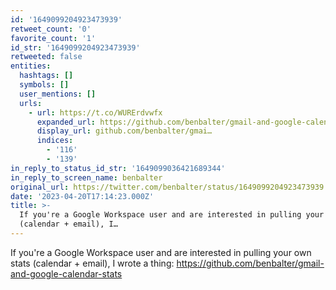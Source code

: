 ```yaml
---
id: '1649099204923473939'
retweet_count: '0'
favorite_count: '1'
id_str: '1649099204923473939'
retweeted: false
entities:
  hashtags: []
  symbols: []
  user_mentions: []
  urls:
    - url: https://t.co/WURErdvwfx
      expanded_url: https://github.com/benbalter/gmail-and-google-calendar-stats
      display_url: github.com/benbalter/gmai…
      indices:
        - '116'
        - '139'
in_reply_to_status_id_str: '1649099036421689344'
in_reply_to_screen_name: benbalter
original_url: https://twitter.com/benbalter/status/1649099204923473939
date: '2023-04-20T17:14:23.000Z'
title: >-
  If you're a Google Workspace user and are interested in pulling your own stats
  (calendar + email), I…
---
```


If you're a Google Workspace user and are interested in pulling your own stats (calendar + email), I wrote a thing: https://github.com/benbalter/gmail-and-google-calendar-stats